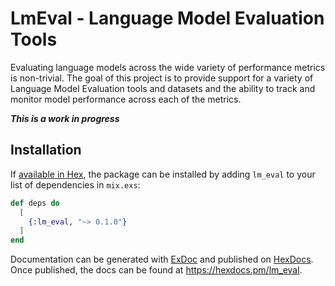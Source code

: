 # LmEval - Language Model Evaluation Tools

Evaluating language models across the wide variety of performance metrics is non-trivial. The goal of this project is to provide support for a variety of Language Model Evaluation tools and datasets and the ability to track and monitor model performance across each of the metrics.

***This is a work in progress***


## Installation

If [available in Hex](https://hex.pm/docs/publish), the package can be installed
by adding `lm_eval` to your list of dependencies in `mix.exs`:

```elixir
def deps do
  [
    {:lm_eval, "~> 0.1.0"}
  ]
end
```

Documentation can be generated with [ExDoc](https://github.com/elixir-lang/ex_doc)
and published on [HexDocs](https://hexdocs.pm). Once published, the docs can
be found at <https://hexdocs.pm/lm_eval>.

